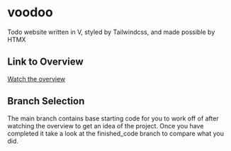 # voodoo
Todo website written in V, styled by Tailwindcss, and made possible by HTMX

## Link to Overview
[Watch the overview](https://youtu.be/28wZe8ufwLQ)

## Branch Selection
The main branch contains base starting code for you to work off of after watching the overview to get an idea of the project. Once you have completed it take a look at the finished_code branch to compare what you did. 
